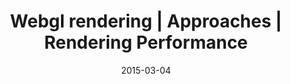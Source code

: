 ---
layout: resource
title:  "Webgl rendering | Approaches | Rendering Performance"
date:   2015-03-04
categories: Rendering-Performance Approaches
body-class: no-sidebar
---